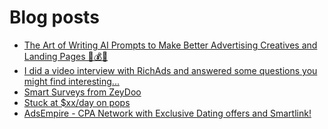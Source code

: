# Blog posts
<!-- BLOG-POST-LIST:START -->
- [The Art of Writing AI Prompts to Make Better Advertising Creatives and Landing Pages 🚀💰🤖](https://afflift.com/f/threads/the-art-of-writing-ai-prompts-to-make-better-advertising-creatives-and-landing-pages-%F0%9F%9A%80%F0%9F%92%B0%F0%9F%A4%96.10728/)
- [I did a video interview with RichAds and answered some questions you might find interesting...](https://afflift.com/f/threads/i-did-a-video-interview-with-richads-and-answered-some-questions-you-might-find-interesting.10727/)
- [Smart Surveys from ZeyDoo](https://afflift.com/f/threads/smart-surveys-from-zeydoo.10505/)
- [Stuck at $xx/day on pops](https://afflift.com/f/threads/stuck-at-xx-day-on-pops.10729/)
- [AdsEmpire - CPA Network with Exclusive Dating offers and Smartlink!](https://afflift.com/f/threads/adsempire-cpa-network-with-exclusive-dating-offers-and-smartlink.6820/)
<!-- BLOG-POST-LIST:END -->
